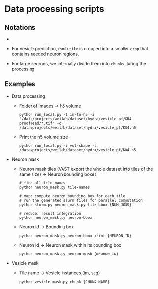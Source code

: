 # Data processing scripts



## Notations
- 
- For vesicle prediction, each `tile` is cropped into a smaller `crop` that contains needed neuron regions.

- For large neurons, we internally divide them into `chunks` during the processing.

## Examples
- Data processing
    - Folder of images -> h5 volume
        ```
        python run_local.py -t im-to-h5 -i "/data/projects/weilab/dataset/hydra/vesicle_pf/KR4 proofread/*.tif" -o /data/projects/weilab/dataset/hydra/vesicle_pf/KR4.h5
        ```
    - Print the h5 volume size
        ```
        python run_local.py -t vol-shape -i /data/projects/weilab/dataset/hydra/vesicle_pf/KR4.h5
        ```
- Neuron mask
    - Neuron mask tiles (VAST export the whole dataset into tiles of the same size) -> Neuron bounding boxes
        ```
        # find all tile names
        python neuron_mask.py tile-names

        # map: compute neuron bounding box for each tile
        # run the generated slurm files for parallel computation
        python slurm.py neuron_mask.py tile-bbox {NUM_JOBS}

        # reduce: result integration
        python neuron_mask.py neuron-bbox
        ```
    - Neuron id -> Bounding box
        ```
        python neuron_mask.py neuron-bbox-print {NEURON_ID}
        ```
    - Neuron id -> Neuron mask within its bounding box
        ```
        python neuron_mask.py neuron-mask {NEURON_ID}
        ```

- Vesicle mask
    - Tile name -> Vesicle instances (im, seg)
        ```
        python vesicle_mask.py chunk {CHUNK_NAME}
        ```